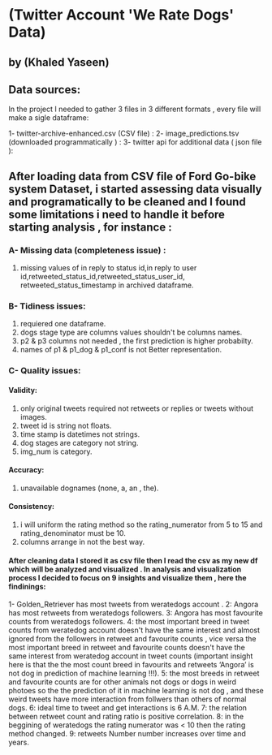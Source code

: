 # (Twitter Account 'We Rate Dogs' Data)
## by (Khaled Yaseen)


## Data sources:
In the project I needed to gather 3 files in 3 different formats , every file will make a sigle dataframe:

1- twitter-archive-enhanced.csv (CSV file) :
2- image_predictions.tsv (downloaded programmatically ) :
3- twitter api for additional data ( json file ):

## After loading data from CSV file of Ford Go-bike system Dataset, i started assessing data visually and programatically to be cleaned and I found some limitations i need to handle it before starting analysis , for instance :

### A- Missing data (completeness issue) :
 1. missing values of in reply to status id,in reply to user id,retweeted_status_id,retweeted_status_user_id, retweeted_status_timestamp in archived dataframe.
### B- Tidiness issues: 
1. requiered one dataframe.
2. dogs stage type are columns values shouldn't be columns names.
3. p2 & p3 columns not needed , the first prediction is higher probabilty.
4. names of p1 & p1_dog & p1_conf is not Better representation.
### C- Quality issues:
#### Validity:
1. only original tweets required not retweets or replies or tweets without images.
2. tweet id is string not floats.
3. time stamp is datetimes not strings.
4. dog stages are category not string.
5. img_num is category.
#### Accuracy:
1. unavailable dognames (none, a, an , the).
#### Consistency:
1. i will uniform the rating method so the rating_numerator from 5 to 15 and rating_denominator must be 10.
2. columns arrange in not the best way.

#### After cleaning data I stored it as csv file then I read the csv as my new df which will be analyzed and visualized . In analysis and visualization process I decided to focus on 9 insights and visualize them , here the findinings:

1- Golden_Retriever has most tweets from weratedogs account .
2: Angora has most retweets from weratedogs followers.
3: Angora has most favourite counts from weratedogs followers.
4: the most important breed in tweet counts from weratedog account doesn't have the same interest and almost ignored from the followers in retweet and favourite counts , vice versa the most important breed in retweet and favourite counts doesn't have the same interest from weratedog account in tweet counts (important insight here is that the the most count breed in favourits and retweets ‘Angora’ is not dog in prediction of machine learning !!!).
5: the most breeds in retweet and favourite counts are for other animals not dogs or dogs in weird photoes so the the prediction of it in machine learning is not dog , and these weird tweets have more interaction from follwers than others of normal dogs.
6: ideal time to tweet and get interactions is 6 A.M.
7: the relation between retweet count and rating ratio is positive correlation.
8: in the beggining of weratedogs the rating numerator was < 10 then the rating method changed.
9: retweets Number number increases over time and years.
